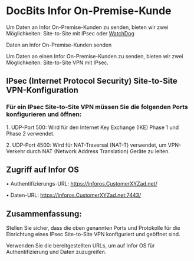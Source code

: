 # DocBits Infor On-Premise-Kunde

Um Daten an Infor On-Premise-Kunden zu senden, bieten wir zwei Möglichkeiten: Site-to-Site mit IPsec oder [WatchDog](../end-user-section/how-to-import-documents/watchdog.md)

Daten an Infor On-Premise-Kunden senden

Um Daten an einen Infor On-Premise-Kunden zu senden, bieten wir zwei Möglichkeiten: Site-to-Site VPN mit IPsec.

## IPsec (Internet Protocol Security) Site-to-Site VPN-Konfiguration

### Für ein IPsec Site-to-Site VPN müssen Sie die folgenden Ports konfigurieren und öffnen:

1\. UDP-Port 500: Wird für den Internet Key Exchange (IKE) Phase 1 und Phase 2 verwendet.

2\. UDP-Port 4500: Wird für NAT-Traversal (NAT-T) verwendet, um VPN-Verkehr durch NAT (Network Address Translation) Geräte zu leiten.

## Zugriff auf Infor OS

• Authentifizierungs-URL: https://inforos.CustomerXYZad.net/

• Daten-URL: https://inforos.CustomerXYZad.net:7443/

## Zusammenfassung:

Stellen Sie sicher, dass die oben genannten Ports und Protokolle für die Einrichtung eines IPsec Site-to-Site VPN konfiguriert und geöffnet sind.

Verwenden Sie die bereitgestellten URLs, um auf Infor OS für Authentifizierung und Daten zuzugreifen.

